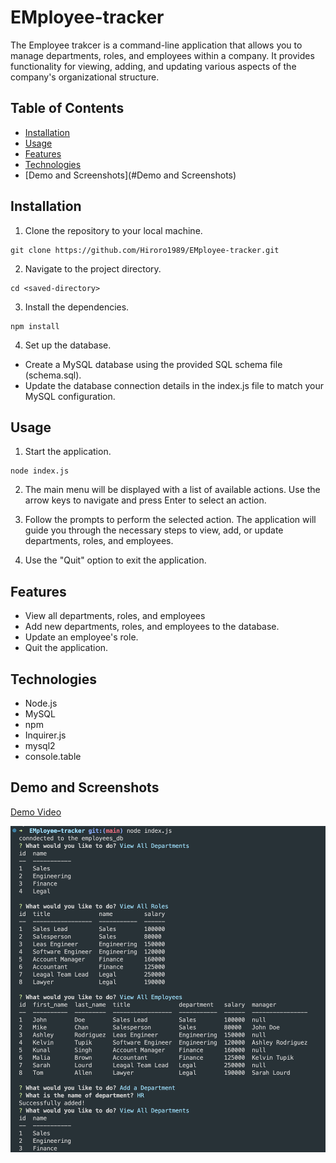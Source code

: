 # EMployee-tracker

The Employee trakcer is a command-line application that allows you to manage departments, roles, and employees within a company. It provides functionality for viewing, adding, and updating various aspects of the company's organizational structure.

## Table of Contents

- [Installation](#installation)
- [Usage](#usage)
- [Features](#features)
- [Technologies](#technologies)
- [Demo and Screenshots](#Demo and Screenshots)

## Installation

1. Clone the repository to your local machine.
```
git clone https://github.com/Hiroro1989/EMployee-tracker.git
```

2. Navigate to the project directory.
```
cd <saved-directory>
```

3. Install the dependencies.
```
npm install
```

4. Set up the database.

- Create a MySQL database using the provided SQL schema file (schema.sql).
- Update the database connection details in the index.js file to match your MySQL configuration.

## Usage

1. Start the application.
```
node index.js
```

2. The main menu will be displayed with a list of available actions. Use the arrow keys to navigate and press Enter to select an action.

3. Follow the prompts to perform the selected action. The application will guide you through the necessary steps to view, add, or update departments, roles, and employees.

4. Use the "Quit" option to exit the application.

## Features

- View all departments, roles, and employees 
- Add new departments, roles, and employees to the database.
- Update an employee's role.
- Quit the application.

## Technologies

- Node.js
- MySQL
- npm
- Inquirer.js
- mysql2
- console.table

## Demo and Screenshots

[Demo Video](https://drive.google.com/file/d/1XPeblG11EH_ngPA0ObIU1zALoAO6NuJL/view)

![Console Screen](./lib/screenshot.png)

